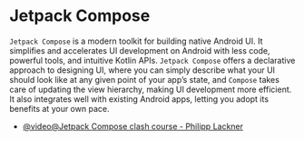 # Jetpack Compose

`Jetpack Compose` is a modern toolkit for building native Android UI. It simplifies and accelerates UI development on Android with less code, powerful tools, and intuitive Kotlin APIs. `Jetpack Compose` offers a declarative approach to designing UI, where you can simply describe what your UI should look like at any given point of your app’s state, and `Compose` takes care of updating the view hierarchy, making UI development more efficient. It also integrates well with existing Android apps, letting you adopt its benefits at your own pace.

- [@video@Jetpack Compose clash course - Philipp Lackner
]([https://youtu.be/8aGhZQkoFbQ](https://www.youtube.com/watch?v=6_wK_Ud8--0))
